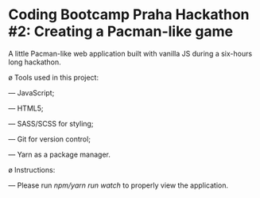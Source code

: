 # Coding Bootcamp Praha Hackathon #2: Creating a Pacman-like game

A little Pacman-like web application built with vanilla JS during a six-hours long hackathon.

ø Tools used in this project:

— JavaScript;

— HTML5;

— SASS/SCSS for styling;

— Git for version control;

— Yarn as a package manager.

ø Instructions:

— Please run <i>npm/yarn run watch</i> to properly view the application.
